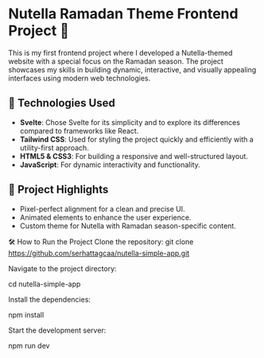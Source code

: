 # Nutella Ramadan Theme Frontend Project 🌙

This is my first frontend project where I developed a Nutella-themed website with a special focus on the Ramadan season. The project showcases my skills in building dynamic, interactive, and visually appealing interfaces using modern web technologies.

## 🚀 Technologies Used
- **Svelte**: Chose Svelte for its simplicity and to explore its differences compared to frameworks like React.
- **Tailwind CSS**: Used for styling the project quickly and efficiently with a utility-first approach.
- **HTML5 & CSS3**: For building a responsive and well-structured layout.
- **JavaScript**: For dynamic interactivity and functionality.

## 🎯 Project Highlights
- Pixel-perfect alignment for a clean and precise UI.
- Animated elements to enhance the user experience.
- Custom theme for Nutella with Ramadan season-specific content.

🛠️ How to Run the Project
Clone the repository:
git clone https://github.com/serhattagcaa/nutella-simple-app.git

Navigate to the project directory:

cd nutella-simple-app

Install the dependencies:

npm install

Start the development server:

npm run dev
